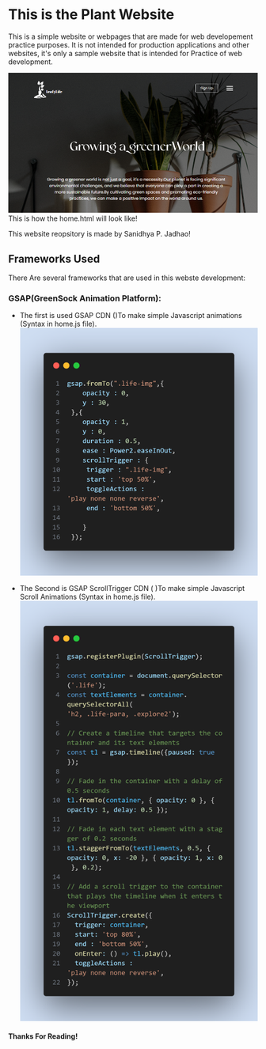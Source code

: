 # This is the Plant Website

This is a simple website or webpages that are made for web developement practice purposes. It is not intended for production applications and other websites, it's only a sample website that is intended for Practice of web development.

![It's how the home.html will look like.](Images/screenshot.png)
This is how the home.html will look like!

This website reopsitory is made by Sanidhya P. Jadhao!

## Frameworks Used

There Are several frameworks that are used in this webste development:

### GSAP(GreenSock Animation Platform):
- The first is used GSAP CDN (<script src="https://cdnjs.cloudflare.com/ajax/libs/gsap/3.9.1/gsap.min.js"></script>)To make simple Javascript animations (Syntax in home.js file).
![Code snapshot of GSAP](SnapShots/GSAP%20Syntax.png)

- The Second is GSAP ScrollTrigger CDN (    <script src="https://cdnjs.cloudflare.com/ajax/libs/gsap/3.9.1/ScrollTrigger.min.js"></script>)To make simple Javascript Scroll Animations (Syntax in home.js file).
![Code snapshot of GSAP ScrollTrigger](SnapShots/GSAP%20ScrollTrigger%20Syntax.png)


#### Thanks For Reading!